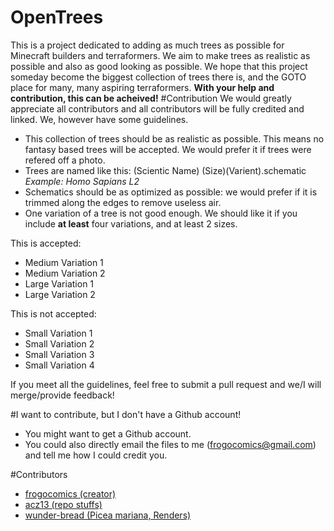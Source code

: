 # OpenTrees
This is a project dedicated to adding as much trees as possible for Minecraft builders and terraformers. We aim to make trees as realistic as possible and also as good looking as possible. We hope that this project someday become the biggest collection of trees there is, and the GOTO place for many, many aspiring terraformers. **With your help and contribution, this can be acheived!** 
#Contribution
We would greatly appreciate all contributors and all contributors will be fully credited and linked. We, however have some guidelines.
- This collection of trees should be as realistic as possible. This means no fantasy based trees will be accepted. We would prefer it if trees were refered off a photo.
- Trees are named like this: (Scientic Name) (Size)(Varient).schematic _Example: Homo Sapians L2_
- Schematics should be as optimized as possible: we would prefer if it is trimmed along the edges to remove useless air.
- One variation of a tree is not good enough. We should like it if you include **at least** four variations, and at least 2 sizes.

This is accepted:
- Medium Variation 1  
- Medium Variation 2  
- Large Variation 1  
- Large Variation 2  

This is not accepted:
- Small Variation 1
- Small Variation 2
- Small Variation 3
- Small Variation 4

If you meet all the guidelines, feel free to submit a pull request and we/I will merge/provide feedback!

#I want to contribute, but I don't have a Github account!
- You might want to get a Github account.
- You could also directly email the files to me (frogocomics@gmail.com) and tell me how I could credit you.

#Contributors
- [frogocomics (creator)](http://github.com/frogocomics)  
- [acz13 (repo stuffs)](http://github.com/acz13)
- [wunder-bread (Picea mariana, Renders)](http://github.com/wunder-bread)
